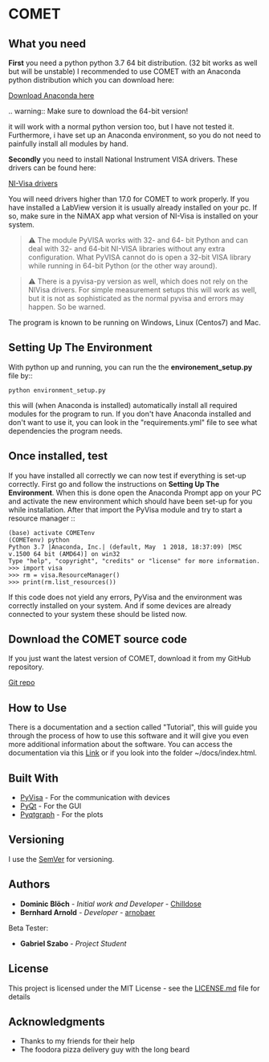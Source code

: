 # COMET

## What you need

**First** you need a python python 3.7 64 bit distribution. (32 bit works as well but will be unstable)
I recommended to use COMET with an Anaconda python distribution which you can download here:

[Download Anaconda here](https://www.anaconda.com/download/)

.. warning:: Make sure to download the 64-bit version!

it will work with a normal python version too, but I have not tested it. Furthermore, i have set up an Anaconda environment,
so you do not need to painfully install all modules by hand.


**Secondly** you need to install National Instrument VISA drivers. These drivers can be found here:

[NI-Visa drivers](http://www.ni.com/download/ni-visa-17.0/6646/en/>)

You will need drivers higher than 17.0 for COMET to work properly. If you have installed a LabView version it is usually already
installed on your pc. If so, make sure in the NiMAX app what version of NI-Visa is installed on your system.

> :warning: The module PyVISA works with 32- and 64- bit Python and can deal with 32- and 64-bit NI-VISA libraries without any extra configuration. What PyVISA cannot do is open a 32-bit VISA library while running in 64-bit Python (or the other way around).

> :warning: There is a pyvisa-py version as well, which does not rely on the NIVisa drivers. For simple measurement setups this will work as well, but it is not as sophisticated as the normal pyvisa and errors may happen. So be warned.

The program is known to be running on Windows, Linux (Centos7) and Mac.

## Setting Up The Environment

With python up and running, you can run the the **environement_setup.py** file by::

    python environment_setup.py

this will (when Anaconda is installed) automatically install all required modules for the program to run. If you don't have Anaconda installed and don't want to use it, you can look in the "requirements.yml" file to see what dependencies the program needs.

## Once installed, test

If you have installed all correctly we can now test if everything is set-up correctly. First go and follow the
instructions on **Setting Up The Environment**. When this is done open the Anaconda Prompt app on your PC and activate
the new environment which should have been set-up for you while installation. After that import the PyVisa module and
try to start a resource manager ::

    (base) activate COMETenv
    (COMETenv) python
    Python 3.7 |Anaconda, Inc.| (default, May  1 2018, 18:37:09) [MSC v.1500 64 bit (AMD64)] on win32
    Type "help", "copyright", "credits" or "license" for more information.
    >>> import visa
    >>> rm = visa.ResourceManager()
    >>> print(rm.list_resources())

If this code does not yield any errors, PyVisa and the environment was correctly installed on your system. And if some devices are already
connected to your system these should be listed now.

## Download the COMET source code


If you just want the latest version of COMET, download it from my GitHub repository.

[Git repo](https://github.com/Chilldose/COMET)

## How to Use

There is a documentation and a section called "Tutorial", this will guide you through the process of how to use this software and it will give you even more additional information about the software. You can access the documentation via this [Link](https://chilldose.github.io/COMET/) or if you look into the folder ~/docs/index.html.

## Built With

* [PyVisa](https://github.com/pyvisa/pyvisa) - For the communication with devices
* [PyQt](https://github.com/pyqt) - For the GUI
* [Pyqtgraph](https://github.com/pyqtgraph/) - For the plots



## Versioning

I use the [SemVer](http://semver.org/) for versioning.


## Authors

* **Dominic Blöch** - *Initial work and Developer* - [Chilldose](https://github.com/Chilldose)
* **Bernhard Arnold** - *Developer* - [arnobaer](https://github.com/arnobaer)

Beta Tester:

* **Gabriel Szabo** - *Project Student*

## License

This project is licensed under the MIT License - see the [LICENSE.md](LICENSE.md) file for details

## Acknowledgments

* Thanks to my friends for their help
* The foodora pizza delivery guy with the long beard


